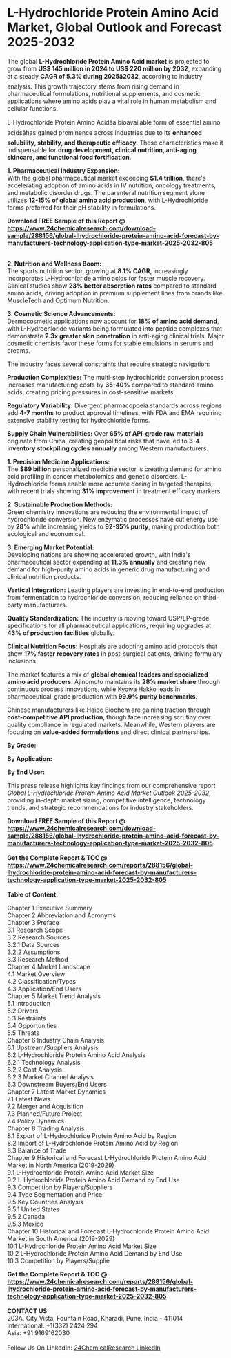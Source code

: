 <h1>L-Hydrochloride Protein Amino Acid Market, Global Outlook and Forecast 2025-2032</h1><p>The global <strong>L-Hydrochloride Protein Amino Acid market</strong> is projected to grow from <strong>US$ 145 million in 2024 to US$ 220 million by 2032</strong>, expanding at a steady <strong>CAGR of 5.3% during 2025â2032</strong>, according to industry analysis. This growth trajectory stems from rising demand in pharmaceutical formulations, nutritional supplements, and cosmetic applications where amino acids play a vital role in human metabolism and cellular functions.</p><p>L-Hydrochloride Protein Amino Acidâa bioavailable form of essential amino acidsâhas gained prominence across industries due to its <strong>enhanced solubility, stability, and therapeutic efficacy</strong>. These characteristics make it indispensable for <strong>drug development, clinical nutrition, anti-aging skincare, and functional food fortification</strong>.</p><p><strong>1. Pharmaceutical Industry Expansion:</strong><br>
With the global pharmaceutical market exceeding <strong>$1.4 trillion</strong>, there's accelerating adoption of amino acids in IV nutrition, oncology treatments, and metabolic disorder drugs. The parenteral nutrition segment alone utilizes <strong>12-15% of global amino acid production</strong>, with L-Hydrochloride forms preferred for their pH stability in formulations.</p><div><b>Download FREE Sample of this Report @ 
            <a href="https://www.24chemicalresearch.com/download-sample/288156/global-lhydrochloride-protein-amino-acid-forecast-by-manufacturers-technology-application-type-market-2025-2032-805">
            https://www.24chemicalresearch.com/download-sample/288156/global-lhydrochloride-protein-amino-acid-forecast-by-manufacturers-technology-application-type-market-2025-2032-805</a></b></div><br><p><strong>2. Nutrition and Wellness Boom:</strong><br>
The sports nutrition sector, growing at <strong>8.1% CAGR</strong>, increasingly incorporates L-Hydrochloride amino acids for faster muscle recovery. Clinical studies show <strong>23% better absorption rates</strong> compared to standard amino acids, driving adoption in premium supplement lines from brands like MuscleTech and Optimum Nutrition.</p><p><strong>3. Cosmetic Science Advancements:</strong><br>
Dermocosmetic applications now account for <strong>18% of amino acid demand</strong>, with L-Hydrochloride variants being formulated into peptide complexes that demonstrate <strong>2.3x greater skin penetration</strong> in anti-aging clinical trials. Major cosmetic chemists favor these forms for stable emulsions in serums and creams.</p><p>The industry faces several constraints that require strategic navigation:</p><p><strong>Production Complexities:</strong> The multi-step hydrochloride conversion process increases manufacturing costs by <strong>35-40%</strong> compared to standard amino acids, creating pricing pressures in cost-sensitive markets.</p><p><strong>Regulatory Variability:</strong> Divergent pharmacopoeia standards across regions add <strong>4-7 months</strong> to product approval timelines, with FDA and EMA requiring extensive stability testing for hydrochloride forms.</p><p><strong>Supply Chain Vulnerabilities:</strong> Over <strong>65% of API-grade raw materials</strong> originate from China, creating geopolitical risks that have led to <strong>3-4 inventory stockpiling cycles annually</strong> among Western manufacturers.</p><p><strong>1. Precision Medicine Applications:</strong><br>
The <strong>$89 billion</strong> personalized medicine sector is creating demand for amino acid profiling in cancer metabolomics and genetic disorders. L-Hydrochloride forms enable more accurate dosing in targeted therapies, with recent trials showing <strong>31% improvement</strong> in treatment efficacy markers.</p><p><strong>2. Sustainable Production Methods:</strong><br>
Green chemistry innovations are reducing the environmental impact of hydrochloride conversion. New enzymatic processes have cut energy use by <strong>28%</strong> while increasing yields to <strong>92-95% purity</strong>, making production both ecological and economical.</p><p><strong>3. Emerging Market Potential:</strong><br>
Developing nations are showing accelerated growth, with India's pharmaceutical sector expanding at <strong>11.3% annually</strong> and creating new demand for high-purity amino acids in generic drug manufacturing and clinical nutrition products.</p><p><strong>Vertical Integration:</strong> Leading players are investing in end-to-end production from fermentation to hydrochloride conversion, reducing reliance on third-party manufacturers.</p><p><strong>Quality Standardization:</strong> The industry is moving toward USP/EP-grade specifications for all pharmaceutical applications, requiring upgrades at <strong>43% of production facilities</strong> globally.</p><p><strong>Clinical Nutrition Focus:</strong> Hospitals are adopting amino acid protocols that show <strong>17% faster recovery rates</strong> in post-surgical patients, driving formulary inclusions.</p><p>The market features a mix of <strong>global chemical leaders and specialized amino acid producers</strong>. Ajinomoto maintains its <strong>28% market share</strong> through continuous process innovations, while Kyowa Hakko leads in pharmaceutical-grade production with <strong>99.9% purity benchmarks</strong>.</p><p>Chinese manufacturers like Haide Biochem are gaining traction through <strong>cost-competitive API production</strong>, though face increasing scrutiny over quality compliance in regulated markets. Meanwhile, Western players are focusing on <strong>value-added formulations</strong> and direct clinical partnerships.</p><p><strong>By Grade:</strong></p><p><strong>By Application:</strong></p><p><strong>By End User:</strong></p><p>This press release highlights key findings from our comprehensive report <em>Global L-Hydrochloride Protein Amino Acid Market Outlook 2025-2032</em>, providing in-depth market sizing, competitive intelligence, technology trends, and strategic recommendations for industry stakeholders.</p><div><b>Download FREE Sample of this Report @ 
            <a href="https://www.24chemicalresearch.com/download-sample/288156/global-lhydrochloride-protein-amino-acid-forecast-by-manufacturers-technology-application-type-market-2025-2032-805">
            https://www.24chemicalresearch.com/download-sample/288156/global-lhydrochloride-protein-amino-acid-forecast-by-manufacturers-technology-application-type-market-2025-2032-805</a></b></div><br><div><b>Get the Complete Report & TOC @ 
            <a href="https://www.24chemicalresearch.com/reports/288156/global-lhydrochloride-protein-amino-acid-forecast-by-manufacturers-technology-application-type-market-2025-2032-805">
            https://www.24chemicalresearch.com/reports/288156/global-lhydrochloride-protein-amino-acid-forecast-by-manufacturers-technology-application-type-market-2025-2032-805</a></b></div><br>
            <b>Table of Content:</b><p>Chapter 1 Executive Summary<br />
Chapter 2 Abbreviation and Acronyms<br />
Chapter 3 Preface<br />
3.1 Research Scope<br />
3.2 Research Sources<br />
3.2.1 Data Sources<br />
3.2.2 Assumptions<br />
3.3 Research Method<br />
Chapter 4 Market Landscape<br />
4.1 Market Overview<br />
4.2 Classification/Types<br />
4.3 Application/End Users<br />
Chapter 5 Market Trend Analysis<br />
5.1 Introduction<br />
5.2 Drivers<br />
5.3 Restraints<br />
5.4 Opportunities<br />
5.5 Threats<br />
Chapter 6 Industry Chain Analysis<br />
6.1 Upstream/Suppliers Analysis<br />
6.2 L-Hydrochloride Protein Amino Acid Analysis<br />
6.2.1 Technology Analysis<br />
6.2.2 Cost Analysis<br />
6.2.3 Market Channel Analysis<br />
6.3 Downstream Buyers/End Users<br />
Chapter 7 Latest Market Dynamics<br />
7.1 Latest News<br />
7.2 Merger and Acquisition<br />
7.3 Planned/Future Project<br />
7.4 Policy Dynamics<br />
Chapter 8 Trading Analysis<br />
8.1 Export of L-Hydrochloride Protein Amino Acid by Region<br />
8.2 Import of L-Hydrochloride Protein Amino Acid by Region<br />
8.3 Balance of Trade<br />
Chapter 9 Historical and Forecast L-Hydrochloride Protein Amino Acid Market in North America (2019-2029)<br />
9.1 L-Hydrochloride Protein Amino Acid Market Size<br />
9.2 L-Hydrochloride Protein Amino Acid Demand by End Use<br />
9.3 Competition by Players/Suppliers<br />
9.4 Type Segmentation and Price<br />
9.5 Key Countries Analysis<br />
9.5.1 United States<br />
9.5.2 Canada<br />
9.5.3 Mexico<br />
Chapter 10 Historical and Forecast L-Hydrochloride Protein Amino Acid Market in South America (2019-2029)<br />
10.1 L-Hydrochloride Protein Amino Acid Market Size<br />
10.2 L-Hydrochloride Protein Amino Acid Demand by End Use<br />
10.3 Competition by Players/Supplie</p><div><b>Get the Complete Report & TOC @ 
            <a href="https://www.24chemicalresearch.com/reports/288156/global-lhydrochloride-protein-amino-acid-forecast-by-manufacturers-technology-application-type-market-2025-2032-805">
            https://www.24chemicalresearch.com/reports/288156/global-lhydrochloride-protein-amino-acid-forecast-by-manufacturers-technology-application-type-market-2025-2032-805</a></b></div><br><b>CONTACT US:</b><br>
            203A, City Vista, Fountain Road, Kharadi, Pune, India - 411014<br>
            International: +1(332) 2424 294<br>
            Asia: +91 9169162030 <br><br>
            Follow Us On LinkedIn: <a href="https://www.linkedin.com/company/24chemicalresearch/">24ChemicalResearch LinkedIn</a>